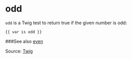 # odd

`odd` is a Twig test to return true if the given number is odd:

```twig
{{ var is odd }}
```

###See also
[even](https://twig.symfony.com/doc/3.x/tests/even.html)

Source: [Twig](https://twig.symfony.com/doc/3.x/tests/odd.html)